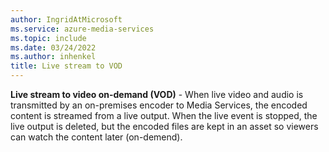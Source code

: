 ```yaml
---
author: IngridAtMicrosoft
ms.service: azure-media-services
ms.topic: include
ms.date: 03/24/2022
ms.author: inhenkel
title: Live stream to VOD
---
```


**Live stream to video on-demand (VOD)** - When live video and audio is transmitted by an on-premises encoder to Media Services, the encoded content is streamed from a live output.  When the live event is stopped, the live output is deleted, but the encoded files are kept in an asset so viewers can watch the content later (on-demend).
